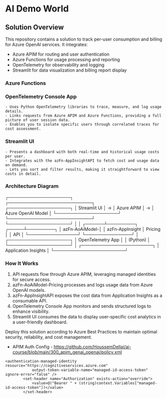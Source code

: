 # AI Demo World


## Solution Overview

This repository contains a solution to track per-user consumption and billing for Azure OpenAI services. It integrates:

- Azure APIM for routing and user authentication
- Azure Functions for usage processing and reporting
- OpenTelemetry for observability and logging
- Streamlit for data visualization and billing report display

### Azure Functions

[^1]: azFn-AoAiModel-Pricing

    - Receives usage data from the Azure OpenAI model.
    - Calculates cost based on usage and a custom pricing structure.
    - Publishes usage and cost data to Application Insights for analysis.

[^2]: azFn-AppInsightAPI

    - Retrieves stored usage and cost data from Application Insights.
    - Provides a REST-style interface to share data with external dashboards or clients.

### OpenTelemetry Console App

    - Uses Python OpenTelemetry libraries to trace, measure, and log usage details.
    - Links requests from Azure APIM and Azure Functions, providing a full picture of user session data.
    - Enables you to isolate specific users through correlated traces for cost assessment.

### Streamlit UI

    - Presents a dashboard with both real-time and historical usage costs per user.
    - Integrates with the azFn-AppInsightAPI to fetch cost and usage data on demand.
    - Lets you sort and filter results, making it straightforward to view costs in detail.

### Architecture Diagram

┌────────────────────┐   ┌───────────────────────────┐   ┌────────────────────┐
│    Streamlit UI    │ → │        Azure APIM         │ → │ Azure OpenAI Model │
└────────────────────┘   └───────────────────────────┘   └────────────────────┘
            │                         │
     ┌──────┴─────────┐        ┌─────┴─────────┐
     │ azFn-AoAiModel-│        │ azFn-AppInsight
     │   Pricing      │        │       API      │
     └────────────────┘        └───────────────┘
                   │
       ┌────────────────────┐
       │ OpenTelemetry App  │
       │    (Python)        │
       └────────────────────┘
                   │
       ┌───────────────────────┐
       │  Application Insights │
       └───────────────────────┘

### How It Works

1. API requests flow through Azure APIM, leveraging managed identities for secure access.
2. azFn-AoAiModel-Pricing processes and logs usage data from Azure OpenAI models.
3. azFn-AppInsightAPI exposes the cost data from Application Insights as a consumable API.
4. OpenTelemetry Console App monitors and sends structured logs to enhance visibility.
5. Streamlit UI consumes the data to display user-specific cost analytics in a user-friendly dashboard.

Deploy this solution according to Azure Best Practices to maintain optimal security, reliability, and cost management.

- APIM Auth Config - https://github.com/HoussemDellai/ai-course/blob/main/300_apim_genai_openai/policy.xml
<!-- https://www.youtube.com/watch?v=8u75pIIObpo&t=1037s -->
```
<authentication-managed-identity resource="https://cognitiveservices.azure.com"
            output-token-variable-name="managed-id-access-token" ignore-error="false" />
        <set-header name="Authorization" exists-action="override">
            <value>@("Bearer " + (string)context.Variables["managed-id-access-token"])</value>
        </set-header>

```